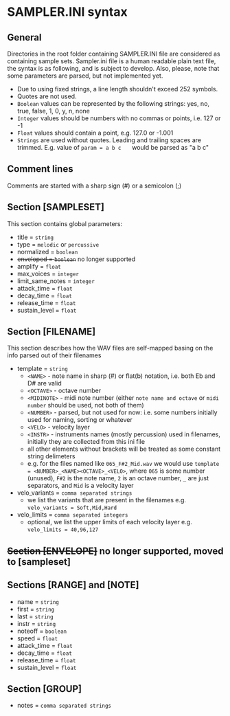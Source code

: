 # SAMPLER.INI syntax
## General
Directories in the root folder containing SAMPLER.INI file are considered as containing sample sets.
Sampler.ini file is a human readable plain text file, the syntax is as following, and is subject to develop.
Also, please, note that some parameters are parsed, but not implemented yet.

* Due to using fixed strings, a line length shouldn't exceed 252 symbols.
* Quotes are not used.
* ```Boolean``` values can be represented by the following strings: yes, no, true, false, 1, 0, y, n, none
* ```Integer``` values should be numbers with no commas or points, i.e. 127 or -1
* ```Float``` values should contain a point, e.g. 127.0 or -1.001
* ```Strings``` are used without quotes. Leading and trailing spaces are trimmed. E.g. value of ```param = a b c   ``` would be parsed as "a b c"  

## Comment lines
Comments are started with a sharp sign (#) or a semicolon (;)

## Section [SAMPLESET]
This section contains global parameters:
*  title = ```string```
*  type = ```melodic``` or ```percussive```
*  normalized = ```boolean```
*  <s>enveloped = ```boolean```</s> no longer supported
*  amplify = ```float```
*  max_voices = ```integer```
*  limit_same_notes = ```integer```
*  attack_time = ```float```
*  decay_time = ```float```
*  release_time = ```float```
*  sustain_level = ```float```
  
## Section [FILENAME]
This section describes how the WAV files are self-mapped basing on the info parsed out of their filenames
*  template = ```string```
    *  ```<NAME>``` - note name in sharp (#) or flat(b) notation, i.e. both Eb and D# are valid  
    *  ```<OCTAVE>``` - octave number 
    *  ```<MIDINOTE>``` - midi note number (either ```note name and octave``` or ```midi number``` should be used, not both of them)
    *  ```<NUMBER>``` - parsed, but not used for now: i.e. some numbers initially used for naming, sorting or whatever
    *  ```<VELO>``` - velocity layer
    *  ```<INSTR>``` - instruments names (mostly percussion) used in filenames, initially they are collected from this ini file
    *  all other elements without brackets will be treated as some constant string delimeters
    *  e.g. for the files named like ```065_F#2_Mid.wav``` we would use ```template = <NUMBER>_<NAME><OCTAVE>_<VELO>```, where ```065``` is some number (unused), ```F#2``` is the note name, ```2``` is an octave number, ```_``` are just separators, and ```Mid``` is a velocity layer 
*  velo_variants = ```comma separated strings```
    *  we list the variants that are present in the filenames e.g. ```velo_variants = Soft,Mid,Hard```  
*  velo_limits = ```comma separated integers```
    *  optional, we list the upper limits of each velocity layer e.g. ```velo_limits = 40,96,127```

## <s>Section [ENVELOPE]</s> no longer supported, moved to [sampleset]

## Sections [RANGE] and [NOTE]
*  name = ```string```
*  first = ```string```
*  last = ```string```
*  instr = ```string```
*  noteoff = ```boolean```
*  speed = ```float```
*  attack_time = ```float```
*  decay_time = ```float```
*  release_time = ```float```
*  sustain_level = ```float```

## Section [GROUP]
* notes = ```comma separated strings```

